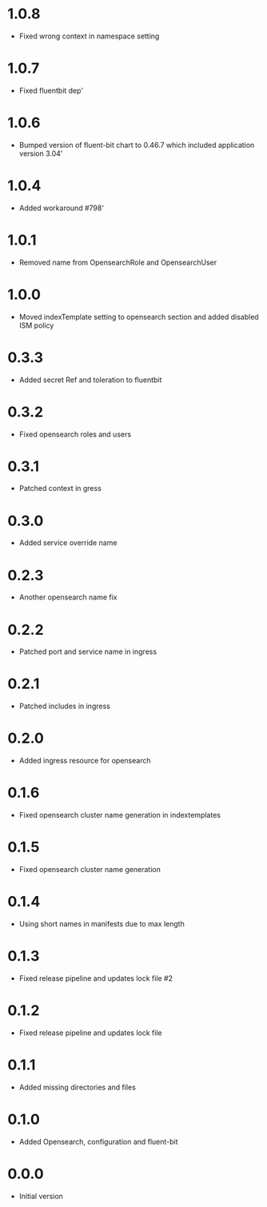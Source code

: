 # 1.0.8
- Fixed wrong context in namespace setting

# 1.0.7
- Fixed fluentbit dep'

# 1.0.6
- Bumped version of fluent-bit chart to 0.46.7 which included application version 3.04'

# 1.0.4
- Added workaround #798'

# 1.0.1
- Removed name from OpensearchRole and OpensearchUser

# 1.0.0
- Moved indexTemplate setting to opensearch section and added disabled ISM policy

# 0.3.3
- Added secret Ref and toleration to fluentbit

# 0.3.2
- Fixed opensearch roles and users

# 0.3.1
- Patched context in gress

# 0.3.0
- Added service override name

# 0.2.3
- Another opensearch name fix

# 0.2.2
- Patched port and service name in ingress

# 0.2.1
- Patched includes in ingress

# 0.2.0
- Added ingress resource for opensearch

# 0.1.6
- Fixed opensearch cluster name generation in indextemplates

# 0.1.5
- Fixed opensearch cluster name generation

# 0.1.4
- Using short names in manifests due to max length

# 0.1.3
- Fixed release pipeline and updates lock file #2

# 0.1.2
- Fixed release pipeline and updates lock file

# 0.1.1
- Added missing directories and files

# 0.1.0
- Added Opensearch, configuration and fluent-bit

# 0.0.0
- Initial version

